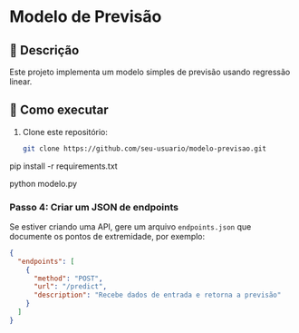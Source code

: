 # Modelo de Previsão

## 📌 Descrição  
Este projeto implementa um modelo simples de previsão usando regressão linear.

## 🚀 Como executar  
1. Clone este repositório:  
   ```bash
   git clone https://github.com/seu-usuario/modelo-previsao.git
pip install -r requirements.txt

python modelo.py


### **Passo 4: Criar um JSON de endpoints**  
Se estiver criando uma API, gere um arquivo `endpoints.json` que documente os pontos de extremidade, por exemplo:  

```json
{
  "endpoints": [
    {
      "method": "POST",
      "url": "/predict",
      "description": "Recebe dados de entrada e retorna a previsão"
    }
  ]
}
